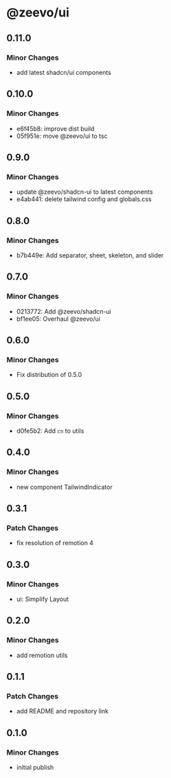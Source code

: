 # @zeevo/ui

## 0.11.0

### Minor Changes

- add latest shadcn/ui components

## 0.10.0

### Minor Changes

- e6f45b8: improve dist build
- 05f951e: move @zeevo/ui to tsc

## 0.9.0

### Minor Changes

- update @zeevo/shadcn-ui to latest components
- e4ab441: delete tailwind config and globals.css

## 0.8.0

### Minor Changes

- b7b449e: Add separator, sheet, skeleton, and slider

## 0.7.0

### Minor Changes

- 0213772: Add @zeevo/shadcn-ui
- bf1ee05: Overhaul @zeevo/ui

## 0.6.0

### Minor Changes

- Fix distribution of 0.5.0

## 0.5.0

### Minor Changes

- d0fe5b2: Add `cn` to utils

## 0.4.0

### Minor Changes

- new component TailwindIndicator

## 0.3.1

### Patch Changes

- fix resolution of remotion 4

## 0.3.0

### Minor Changes

- ui: Simplify Layout

## 0.2.0

### Minor Changes

- add remotion utils

## 0.1.1

### Patch Changes

- add README and repository link

## 0.1.0

### Minor Changes

- initial publish
